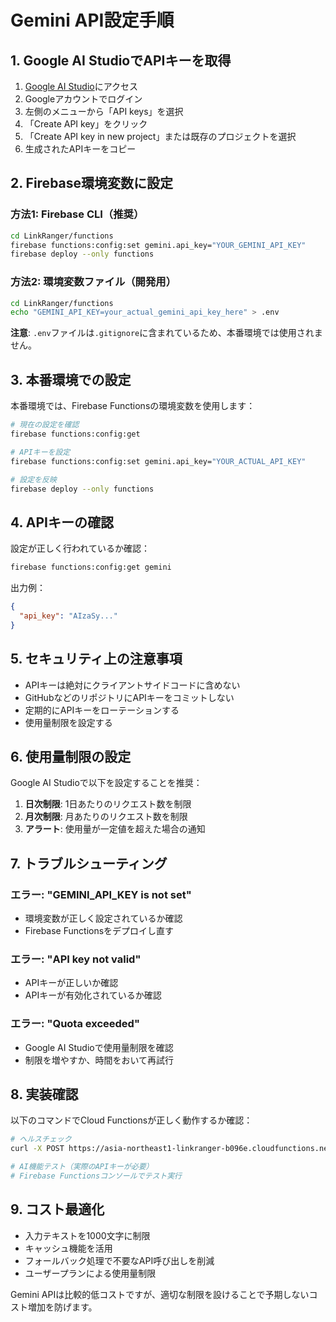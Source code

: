 # Gemini API設定手順

## 1. Google AI StudioでAPIキーを取得

1. [Google AI Studio](https://aistudio.google.com/)にアクセス
2. Googleアカウントでログイン
3. 左側のメニューから「API keys」を選択
4. 「Create API key」をクリック
5. 「Create API key in new project」または既存のプロジェクトを選択
6. 生成されたAPIキーをコピー

## 2. Firebase環境変数に設定

### 方法1: Firebase CLI（推奨）
```bash
cd LinkRanger/functions
firebase functions:config:set gemini.api_key="YOUR_GEMINI_API_KEY"
firebase deploy --only functions
```

### 方法2: 環境変数ファイル（開発用）
```bash
cd LinkRanger/functions
echo "GEMINI_API_KEY=your_actual_gemini_api_key_here" > .env
```

**注意**: `.env`ファイルは`.gitignore`に含まれているため、本番環境では使用されません。

## 3. 本番環境での設定

本番環境では、Firebase Functionsの環境変数を使用します：

```bash
# 現在の設定を確認
firebase functions:config:get

# APIキーを設定
firebase functions:config:set gemini.api_key="YOUR_ACTUAL_API_KEY"

# 設定を反映
firebase deploy --only functions
```

## 4. APIキーの確認

設定が正しく行われているか確認：

```bash
firebase functions:config:get gemini
```

出力例：
```json
{
  "api_key": "AIzaSy..."
}
```

## 5. セキュリティ上の注意事項

- APIキーは絶対にクライアントサイドコードに含めない
- GitHubなどのリポジトリにAPIキーをコミットしない
- 定期的にAPIキーをローテーションする
- 使用量制限を設定する

## 6. 使用量制限の設定

Google AI Studioで以下を設定することを推奨：

1. **日次制限**: 1日あたりのリクエスト数を制限
2. **月次制限**: 月あたりのリクエスト数を制限
3. **アラート**: 使用量が一定値を超えた場合の通知

## 7. トラブルシューティング

### エラー: "GEMINI_API_KEY is not set"
- 環境変数が正しく設定されているか確認
- Firebase Functionsをデプロイし直す

### エラー: "API key not valid"
- APIキーが正しいか確認
- APIキーが有効化されているか確認

### エラー: "Quota exceeded"
- Google AI Studioで使用量制限を確認
- 制限を増やすか、時間をおいて再試行

## 8. 実装確認

以下のコマンドでCloud Functionsが正しく動作するか確認：

```bash
# ヘルスチェック
curl -X POST https://asia-northeast1-linkranger-b096e.cloudfunctions.net/healthCheck

# AI機能テスト（実際のAPIキーが必要）
# Firebase Functionsコンソールでテスト実行
```

## 9. コスト最適化

- 入力テキストを1000文字に制限
- キャッシュ機能を活用
- フォールバック処理で不要なAPI呼び出しを削減
- ユーザープランによる使用量制限

Gemini APIは比較的低コストですが、適切な制限を設けることで予期しないコスト増加を防げます。 